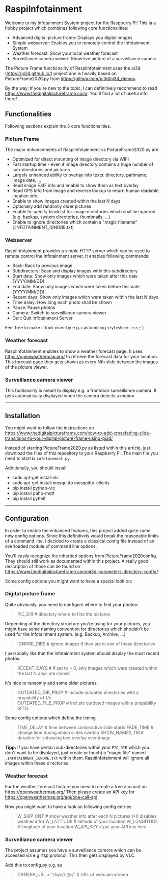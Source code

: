 # RaspiInfotainment

Welcome to my Infotainment System project for the Raspberry Pi! 
This ia a hobby project which combines following core functionalities:
- Advanced digital picture frame: Displays you digital images 
- Simple webserver: Enables you to remotely control the Infotainment System
- Weather forecast: Show your local weather forecast
- Surveillance camera viewer: Show live picture of a surveillance camera  

The Picture Frame functionality of RaspiInfotainment uses the pi3d (https://pi3d.github.io/) project and is heavily based on PictureFrame2020.py from https://github.com/pi3d/pi3d_demos.

By the way: If you're new to the topic, I can definitively recommend to read https://www.thedigitalpictureframe.com/. You'll find a lot of useful info there!

## Functionalities
Following sections explain the 3 core functionalities.

### Picture Frame
The major enhancements of RaspiInfotainment vs PictureFrame2020.py are:

- Optimized for direct mounting of image directory via WIFI
- Fast startup time - even if image directory contains a huge number of sub-directories and pictures 
- Largely enhanced ability to overlay info texts: directory, pathname, image date, ...
- Read image EXIF info and enable to show them as text overlay
- Read GPS Info from image and reverse lookup to return human readable location info
- Enable to show images created within the last N days
- Optionally add randomly older pictures 
- Enable to specify blacklist for image directories which shall be ignored (e.g. backup, system directories, thumbnails, ...)
- Enable to ignore directories which contain a "magic filename" (.INFOTAINMENT_IGNORE.txt)

### Webserver
RaspiInfotainment provides a simple HTTP server which can be used to remote control the Infotainment server.
It enables following commands:

- Back: Back to previous image
- Subdirectory: Scan and display images withi this subdirectory
- Start date: Show only images which were taken after this date (YYYY/MM/DD)
- End date: Show only images which were taken before this date (YYYY/MM/DD)
- Recent days: Show only images which were taken within the last N days
- Time delay: How long each photo shall be shown
- Pause: Pause photos
- Camera: Switch to surveillance camera viewer
- Quit: Quit Infotainment Server

Feel free to make it look nicer by e.g. customizing `stylesheet.css` ;-)

### Weather forecast
RaspiInfotainment enables to show a weather forecast page. It uses https://openweathermap.org/ to retrieve the forecast data for your location.
This forecast page then gets shown as every Nth slide between the images of the picture viewer.

### Surveillance camera viewer
This fuctionality is meant to display e.g. a frontdoor surveillance camera. It gets automatically displayed when the camera detects a motion. 

--------------------------------------

## Installation
You might want to follow the instructions on https://www.thedigitalpictureframe.com/how-to-add-crossfading-slide-transitions-to-your-digital-picture-frame-using-pi3d/

Instead of starting PictureFrame2020.py as listed within this article, just download the files of this repository to your Raspberry Pi. The main file you need to start is `infotainment.py`. 

Additionally, you should install
- sudo apt-get install vlc
- sudo apt-get install mosquitto mosquitto-clients
- pip install python-vlc 
- pip install paho-mqtt
- pip install pyheif

--------------------------------------

## Configuration
In order to enable the enhanced features, this project added quite some new config options. Since this definitively would break the reasonable limits of a command line, I decided to create a classical config file instead of an overloaded module of command line options.

You'll easily recognize the inherited options from PictureFrame2020config. They should still work as documented within this project. A really good description of those can be found on https://www.thedigitalpictureframe.com/pi3d-parameters-directory-config/.

Some config options you might want to have a special look on:

### Digital picture frame
Quite obviously, you need to configure where to find your photos:
> PIC_DIR     # directory where to find the pictures

Depending of the directory structure you're using for your pictures, you might have some naming convention for directories which shouldn't be used for the Infotainment system. (e.g. Backup, Archive, ...)
> IGNORE_DIRS   # Ignore images if they are in one of those directories

I personally like that the Infotainment system should display the most recent photos:
> RECENT_DAYS   # If set to > 0, only images which were created within the last N days are shown```

It's nice to ransomly add some older pictures:
> OUTDATED_DIR_PROP   # Include outdated directories with a propability of 1/x  
> OUTDATED_FILE_PROP  # Include outdated images with a propability of 1/x  

Some config options which define the timing
> TIME_DELAY      # time between consecutive slide starts 
> FADE_TIME       # change time during which slides overlap 
> SHOW_NAMES_TM   # duration for shhowing text overlay over image 

__Tipp:__ If you have certain sub-directories within your `PIC_DIR` which you don't want to be displayed, just create or touch) a "magic file" named `.INFOTAINMENT_IGNORE.txt` within them. RaspiInfotainment will ignore all images within these directories. 

### Weather forecast
For the weather forecast feature you need to create a free account on https://openweathermap.org/
Then please create an API key for https://openweathermap.org/api/one-call-api

Now you might want to have a look on following config entries:
> W_SKIP_CNT      # show weather info after each N pictures (=0 disables weather info)
> W_LATITUDE      # latitude of your location
> W_LONGITUDE     # longitude of your location
> W_API_KEY       # put your API key here       

### Surveillance camera viewer
The project assumes you have a surveillance camera which can be accessed via e.g rtsp protocol.
This then gets displayed by VLC.

Add this to config.py e.g. as
> CAMERA_URL = "rtsp://<user>:<pw>@<ip-address>:<port>/<path>"  # URL of webcam stream

